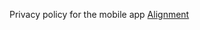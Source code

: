 Privacy policy for the mobile app [Alignment](https://play.google.com/store/apps/details?id=one.livinglight.alignment)
